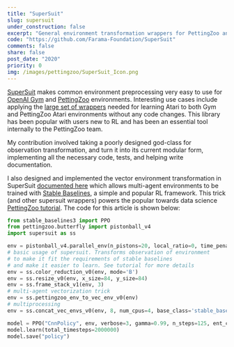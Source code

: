 ```yaml
---
title: "SuperSuit"
slug: supersuit
under_construction: false
excerpt: "General environment transformation wrappers for PettingZoo and Gym. (100+ github stars)"
code: "https://github.com/Farama-Foundation/SuperSuit"
comments: false
share: false
post_date: "2020"
priority: 0
img: /images/pettingzoo/SuperSuit_Icon.png
---
```



[SuperSuit](https://github.com/Farama-Foundation/SuperSuit) makes common environment preprocessing very easy to use for [OpenAI Gym](https://gym.openai.com/) and [PettingZoo](https://pettingzoo.farama.org/) environments. Interesting use cases include applying the [large set of wrappers](https://pettingzoo.farama.org/atari#preprocessing) needed for learning Atari to both Gym and PettingZoo Atari environments without any code changes. This library has been popular with users new to RL and has been an essential tool internally to the PettingZoo team.

My contribution involved taking a poorly designed god-class for observation transformation, and turn it into its current modular form, implementing all the necessary code, tests, and helping write documentation.

I also designed and implemented the vector environment transformation in SuperSuit [documented here](https://github.com/Farama-Foundation/SuperSuit/#parallel-environment-vectorization) which allows multi-agent environments to be trained with [Stable Baselines](https://stable-baselines3.readthedocs.io/en/master/), a simple and popular RL framework. This trick (and other supersuit wrappers) powers the popular towards data science [PettingZoo tutorial](https://towardsdatascience.com/multi-agent-deep-reinforcement-learning-in-15-lines-of-code-using-pettingzoo-e0b963c0820b). The code for this article is shown below:


```python
from stable_baselines3 import PPO
from pettingzoo.butterfly import pistonball_v4
import supersuit as ss

env = pistonball_v4.parallel_env(n_pistons=20, local_ratio=0, time_penalty=-0.1, continuous=True, random_drop=True, random_rotate=True, ball_mass=0.75, ball_friction=0.3, ball_elasticity=1.5, max_cycles=125)
# basic usage of supersuit. Transforms observation of environment
# to make it fit the requirements of stable baselines
# and make it easier to learn. See tutorial for more details
env = ss.color_reduction_v0(env, mode='B')
env = ss.resize_v0(env, x_size=84, y_size=84)
env = ss.frame_stack_v1(env, 3)
# multi-agent vectorization trick
env = ss.pettingzoo_env_to_vec_env_v0(env)
# multiprocessing
env = ss.concat_vec_envs_v0(env, 8, num_cpus=4, base_class='stable_baselines3')

model = PPO("CnnPolicy", env, verbose=3, gamma=0.99, n_steps=125, ent_coef=0.01, learning_rate=0.00025, vf_coef=0.5, max_grad_norm=0.5, gae_lambda=0.95, n_epochs=4, clip_range=0.2, clip_range_vf=1)
model.learn(total_timesteps=2000000)
model.save("policy")
```
